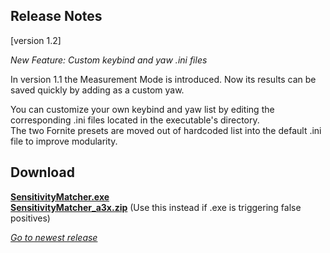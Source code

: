 ## Release Notes

[version 1.2] 

_New Feature: Custom keybind and yaw .ini files_

In version 1.1 the Measurement Mode is introduced. Now its results can be saved quickly by adding as a custom yaw.

You can customize your own keybind and yaw list by editing the corresponding .ini files located in the executable's directory. \
The two Fornite presets are moved out of hardcoded list into the default .ini file to improve modularity.

## Download

[**SensitivityMatcher.exe**](https://github.com/KovaaK/SensitivityMatcher/releases/download/1.2/SensitivityMatcher.exe) \
[**SensitivityMatcher_a3x.zip**](https://github.com/KovaaK/SensitivityMatcher/releases/download/1.2/SensitivityMatcher_a3x.zip) (Use this instead if .exe is triggering false positives)

[_Go to newest release_](https://github.com/KovaaK/SensitivityMatcher/releases/latest)
